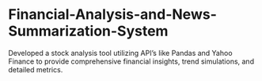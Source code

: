 # Financial-Analysis-and-News-Summarization-System
Developed a stock analysis tool utilizing API’s like Pandas and Yahoo Finance to provide comprehensive financial insights, trend simulations, and detailed metrics.
